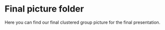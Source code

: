 # Final picture folder 

Here you can find our final clustered group picture for the final presentation. 
